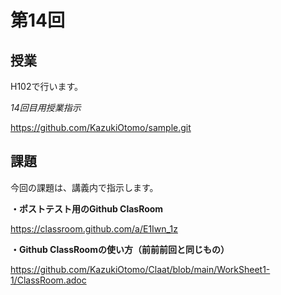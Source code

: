 # 第14回

## 授業
H102で行います。

*14回目用授業指示*

https://github.com/KazukiOtomo/sample.git

## 課題

今回の課題は、講義内で指示します。

**・ポストテスト用のGithub ClasRoom**

https://classroom.github.com/a/E1Iwn_1z


**・Github ClassRoomの使い方（前前前回と同じもの）**

https://github.com/KazukiOtomo/Claat/blob/main/WorkSheet1-1/ClassRoom.adoc


